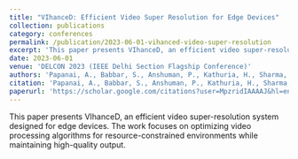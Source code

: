 ```yaml
---
title: "VIhanceD: Efficient Video Super Resolution for Edge Devices"
collection: publications
category: conferences
permalink: /publication/2023-06-01-vihanced-video-super-resolution
excerpt: 'This paper presents VIhanceD, an efficient video super-resolution system designed for edge devices.'
date: 2023-06-01
venue: 'DELCON 2023 (IEEE Delhi Section Flagship Conference)'
authors: 'Papanai, A., Babbar, S., Anshuman, P., Kathuria, H., Sharma, A. & Gupta, N.'
citation: 'Papanai, A., Babbar, S., Anshuman, P., Kathuria, H., Sharma, A. & Gupta, N. (2023). &quot;VIhanceD: Efficient Video Super Resolution for Edge Devices.&quot; <i>DELCON 2023 (IEEE Delhi Section Flagship Conference)</i>.'
paperurl: 'https://scholar.google.com/citations?user=MpzridIAAAAJ&hl=en'
---
```

This paper presents VIhanceD, an efficient video super-resolution system designed for edge devices. The work focuses on optimizing video processing algorithms for resource-constrained environments while maintaining high-quality output.
